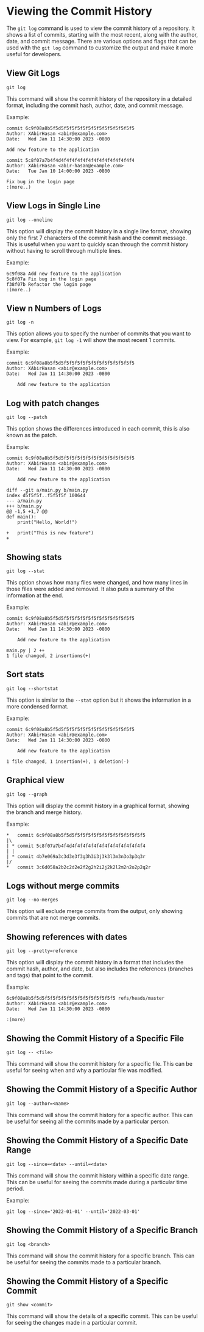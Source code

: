 # Viewing the Commit History

The `git log` command is used to view the commit history of a repository. It shows a list of commits, starting with the most recent, along with the author, date, and commit message. There are various options and flags that can be used with the `git log` command to customize the output and make it more useful for developers.

## View Git Logs

```
git log
```
This command will show the commit history of the repository in a detailed format, including the commit hash, author, date, and commit message.

Example:
```
commit 6c9f08a8b5f5d5f5f5f5f5f5f5f5f5f5f5f5f5f5
Author: XAbirHasan <abir@example.com>
Date:   Wed Jan 11 14:30:00 2023 -0800

Add new feature to the application

commit 5c8f07a7b4f4d4f4f4f4f4f4f4f4f4f4f4f4f4f4
Author: XAbirHasan <abir-hasan@example.com>
Date:   Tue Jan 10 14:00:00 2023 -0800

Fix bug in the login page
:(more..)
```

## View Logs in Single Line
```
git log --oneline
```
This option will display the commit history in a single line format, showing only the first 7 characters of the commit hash and the commit message. This is useful when you want to quickly scan through the commit history without having to scroll through multiple lines.

Example:
```
6c9f08a Add new feature to the application
5c8f07a Fix bug in the login page
f38f07b Refactor the login page
:(more..)
```

## View n Numbers of Logs
```
git log -n
```
This option allows you to specify the number of commits that you want to view. For example, `git log -1` will show the most recent 1 commits.

Example:

```
commit 6c9f08a8b5f5d5f5f5f5f5f5f5f5f5f5f5f5f5f5
Author: XAbirHasan <abir@example.com>
Date:   Wed Jan 11 14:30:00 2023 -0800

    Add new feature to the application
```

## Log with patch changes
```
git log --patch
```
This option shows the differences introduced in each commit, this is also known as the patch.

Example:
```
commit 6c9f08a8b5f5d5f5f5f5f5f5f5f5f5f5f5f5f5f5
Author: XAbirHasan <abir@example.com>
Date:   Wed Jan 11 14:30:00 2023 -0800

    Add new feature to the application

diff --git a/main.py b/main.py
index d5f5f5f..f5f5f5f 100644
--- a/main.py
+++ b/main.py
@@ -1,5 +1,7 @@
def main():
    print("Hello, World!")

+   print("This is new feature")
+
```
## Showing stats
```
git log --stat
```
This option shows how many files were changed, and how many lines in those files were added and removed. It also puts a summary of the information at the end.

Example:
```
commit 6c9f08a8b5f5d5f5f5f5f5f5f5f5f5f5f5f5f5f5
Author: XAbirHasan <abir@example.com>
Date:   Wed Jan 11 14:30:00 2023 -0800

    Add new feature to the application

main.py | 2 ++
1 file changed, 2 insertions(+)
```
## Sort stats
```
git log --shortstat
```
This option is similar to the `--stat` option but it shows the information in a more condensed format.

Example:
```
commit 6c9f08a8b5f5d5f5f5f5f5f5f5f5f5f5f5f5f5f5
Author: XAbirHasan <abir@example.com>
Date:   Wed Jan 11 14:30:00 2023 -0800

    Add new feature to the application

1 file changed, 1 insertion(+), 1 deletion(-)
```
## Graphical view
```
git log --graph
```
This option will display the commit history in a graphical format, showing the branch and merge history.

Example:
```
*   commit 6c9f08a8b5f5d5f5f5f5f5f5f5f5f5f5f5f5f5f5
|\  
| * commit 5c8f07a7b4f4d4f4f4f4f4f4f4f4f4f4f4f4f4f4
| |  
| * commit 4b7e069a3c3d3e3f3g3h3i3j3k3l3m3n3o3p3q3r
|/  
*   commit 3c6d058a2b2c2d2e2f2g2h2i2j2k2l2m2n2o2p2q2r
```
## Logs without merge commits
```
git log --no-merges
```
This option will exclude merge commits from the output, only showing commits that are not merge commits.

## Showing references with dates
```
git log --pretty=reference
```
This option will display the commit history in a format that includes the commit hash, author, and date, but also includes the references (branches and tags) that point to the commit.

Example:
```
6c9f08a8b5f5d5f5f5f5f5f5f5f5f5f5f5f5f5f5 refs/heads/master
Author: XAbirHasan <abir@example.com>
Date:   Wed Jan 11 14:30:00 2023 -0800

:(more)
```

## Showing the Commit History of a Specific File
```
git log -- <file>
```
This command will show the commit history for a specific file. This can be useful for seeing when and why a particular file was modified.

## Showing the Commit History of a Specific Author
```
git log --author=<name>
```
This command will show the commit history for a specific author. This can be useful for seeing all the commits made by a particular person.


## Showing the Commit History of a Specific Date Range
```
git log --since=<date> --until=<date>
```
This command will show the commit history within a specific date range. This can be useful for seeing the commits made during a particular time period.

Example:
```
git log --since='2022-01-01' --until='2022-03-01'
```

## Showing the Commit History of a Specific Branch
```
git log <branch>
```
This command will show the commit history for a specific branch. This can be useful for seeing the commits made to a particular branch.

## Showing the Commit History of a Specific Commit

```
git show <commit>
```
This command will show the details of a specific commit. This can be useful for seeing the changes made in a particular commit.

